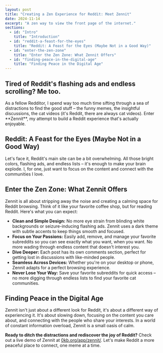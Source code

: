 ```yaml
---
layout: post
title: "Creating a Zen Experience for Reddit: Meet Zennit"
date: 2024-11-14
excerpt: "A zen way to view the front page of the internet."
sections:
  - id: "Intro"
    title: "Introduction"
  - id: "reddit-a-feast-for-the-eyes"
    title: "Reddit: A Feast for the Eyes (Maybe Not in a Good Way)"
  - id: "enter-the-zen-zone"
    title: "Enter the Zen Zone: What Zennit Offers"
  - id: "finding-peace-in-the-digital-age"
    title: "Finding Peace in the Digital Age"
---
```

<section id="Intro">
  <h1 class="text-3xl font-bold text-gray-100 mb-4"> Tired of Reddit's flashing ads and endless scrolling? Me too. </h1> 
  <p>As a fellow Redditor, I spend way too much time sifting through a sea of distractions to find the good stuff – the funny memes, the insightful discussions, the cat videos (it's Reddit, there are always cat videos). Enter **Zennit**, my attempt to build a Reddit experience that's actually enjoyable.</p>
</section>

<section id="reddit-a-feast-for-the-eyes">
    <h2 class="text-3xl font-bold text-gray-100 mb-4">Reddit: A Feast for the Eyes (Maybe Not in a Good Way)</h2>
    <p>Let's face it, Reddit's main site can be a bit overwhelming. All those bright colors, flashing ads, and endless lists – it's enough to make your brain explode. I, for one, just want to focus on the content and connect with the communities I love.</p>
</section>

<section id="enter-the-zen-zone">
    <h2 class="text-3xl font-bold text-gray-100 mb-4">Enter the Zen Zone: What Zennit Offers</h2>
    <p>Zennit is all about stripping away the noise and creating a calming space for Reddit browsing. Think of it like your favorite coffee shop, but for reading Reddit. Here's what you can expect:</p>
    <ul class="list-disc list-inside mb-4">
        <li><strong>Clean and Simple Design:</strong> No more eye strain from blinding white backgrounds or seizure-inducing flashing ads. Zennit uses a dark theme with subtle accents to keep things smooth and focused.</li>
        <li><strong>Focus on Your Passions:</strong> Easily add, remove, and manage your favorite subreddits so you can see exactly what you want, when you want. No more wading through endless content that doesn't interest you.</li>
        <li><strong>Dive Deeper:</strong> Each post has its own comments section, perfect for getting lost in discussions with like-minded people.</li>
        <li><strong>Seamless Across Devices:</strong> Whether you're on your desktop or phone, Zennit adapts for a perfect browsing experience.</li>
        <li><strong>Never Lose Your Way:</strong> Save your favorite subreddits for quick access – no more digging through endless lists to find your favorite cat communities.</li>
    </ul>
</section>

<section id="finding-peace-in-the-digital-age">
    <h2 class="text-3xl font-bold text-gray-100 mb-4">Finding Peace in the Digital Age</h2>
    <p>Zennit isn't just about a different look for Reddit, it's about a different way of experiencing it. It's about slowing down, focusing on the content you care about, and connecting with the people who share your interests. In a world of constant information overload, Zennit is a small oasis of calm.</p>
    <p><strong>Ready to ditch the distractions and rediscover the joy of Reddit?</strong> Check out a live demo of Zennit at <a href="https://0kb.org/app/zennit/" class="text-teal-500 underline">0kb.org/app/zennit/</a>. Let's make Reddit a more peaceful place to connect, one meme at a time.</p>
</section>
